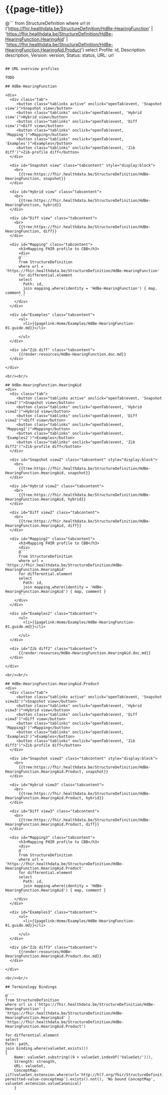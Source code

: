 # {{page-title}}

@```
from StructureDefinition
where url in ('https://fhir.healthdata.be/StructureDefinition/HdBe-HearingFunction' | 'https://fhir.healthdata.be/StructureDefinition/HdBe-HearingFunction.HearingAid' | 'https://fhir.healthdata.be/StructureDefinition/HdBe-HearingFunction.HearingAid.Product')
select 
Profile: id,
Description: description,
Version: version,
Status: status,
URL: url
```

## UML overview profiles

TODO

## HdBe-HearingFunction

<div>
  <div class="tab">
     <button class="tablinks active" onclick="openTab(event, 'Snapshot view')">Snapshot view</button>
     <button class="tablinks" onclick="openTab(event, 'Hybrid view')">Hybrid view</button>
     <button class="tablinks" onclick="openTab(event, 'Diff view')">Diff view</button>
     <button class="tablinks" onclick="openTab(event, 'Mapping')">Mapping</button>
     <button class="tablinks" onclick="openTab(event, 'Examples')">Examples</button>
     <button class="tablinks" onclick="openTab(event, 'Zib diff')">Zib-profile diff</button>
  </div>

  <div id="Snapshot view" class="tabcontent" style="display:block">
    <br>
      {{tree:https://fhir.healthdata.be/StructureDefinition/HdBe-HearingFunction, snapshot}}
  </div>

  <div id="Hybrid view" class="tabcontent">
    <br>
      {{tree:https://fhir.healthdata.be/StructureDefinition/HdBe-HearingFunction, hybrid}}
  </div>

  <div id="Diff view" class="tabcontent">
    <br>
      {{tree:https://fhir.healthdata.be/StructureDefinition/HdBe-HearingFunction, diff}}
  </div>

  <div id="Mapping" class="tabcontent">      
      <h3>Mapping FHIR profile to CBB</h3>
      <div>
      @```
      from StructureDefinition
      where url = 'https://fhir.healthdata.be/StructureDefinition/HdBe-HearingFunction'
      for differential.element 
      select 
        Path: id,
        join mapping.where(identity = 'HdBe-HearingFunction') { map, comment }
      ```
    </div>
  </div>

  <div id="Examples" class="tabcontent">
      <ul>
        <li>{{pagelink:Home/Examples/HdBe-HearingFunction-01.guide.md}}</li>
        
      </ul>
  </div>

  <div id="Zib diff" class="tabcontent">
      {{render:resources/HdBe-HearingFunction.doc.md}}
  </div>

</div>

<br/><br/> 

## HdBe-HearingFunction.HearingAid
<div>
  <div class="tab">
     <button class="tablinks active" onclick="openTab(event, 'Snapshot view2')">Snapshot view</button>
     <button class="tablinks" onclick="openTab(event, 'Hybrid view2')">Hybrid view</button>
     <button class="tablinks" onclick="openTab(event, 'Diff view2')">Diff view</button>
     <button class="tablinks" onclick="openTab(event, 'Mapping2')">Mapping</button>
     <button class="tablinks" onclick="openTab(event, 'Examples2')">Examples</button>
     <button class="tablinks" onclick="openTab(event, 'Zib diff2')">Zib-profile diff</button>
  </div>

  <div id="Snapshot view2" class="tabcontent" style="display:block">
    <br>
      {{tree:https://fhir.healthdata.be/StructureDefinition/HdBe-HearingFunction.HearingAid, snapshot}}
  </div>

  <div id="Hybrid view2" class="tabcontent">
    <br>
      {{tree:https://fhir.healthdata.be/StructureDefinition/HdBe-HearingFunction.HearingAid, hybrid}}
  </div>

  <div id="Diff view2" class="tabcontent">
    <br>
      {{tree:https://fhir.healthdata.be/StructureDefinition/HdBe-HearingFunction.HearingAid, diff}}
  </div>

  <div id="Mapping2" class="tabcontent">      
      <h3>Mapping FHIR profile to CBB</h3>
      <div>
      @```
      from StructureDefinition
      where url = 'https://fhir.healthdata.be/StructureDefinition/HdBe-HearingFunction.HearingAid'
      for differential.element 
      select 
        Path: id,
        join mapping.where(identity = 'HdBe-HearingFunction.HearingAid') { map, comment }
      ```
    </div>
  </div>

  <div id="Examples2" class="tabcontent">
      <ul>
        <li>{{pagelink:Home/Examples/HdBe-HearingFunction-01.guide.md}}</li>
        
      </ul>
  </div>

  <div id="Zib diff2" class="tabcontent">
      {{render:resources/HdBe-HearingFunction.HearingAid.doc.md}}
  </div>

</div>

<br/><br/> 

## HdBe-HearingFunction.HearingAid.Product
<div>
  <div class="tab">
     <button class="tablinks active" onclick="openTab(event, 'Snapshot view32')">Snapshot view</button>
     <button class="tablinks" onclick="openTab(event, 'Hybrid view3')">Hybrid view</button>
     <button class="tablinks" onclick="openTab(event, 'Diff view3')">Diff view</button>
     <button class="tablinks" onclick="openTab(event, 'Mapping3')">Mapping</button>
     <button class="tablinks" onclick="openTab(event, 'Examples3')">Examples</button>
     <button class="tablinks" onclick="openTab(event, 'Zib diff3')">Zib-profile diff</button>
  </div>

  <div id="Snapshot view3" class="tabcontent" style="display:block">
    <br>
      {{tree:https://fhir.healthdata.be/StructureDefinition/HdBe-HearingFunction.HearingAid.Product, snapshot}}
  </div>

  <div id="Hybrid view3" class="tabcontent">
    <br>
      {{tree:https://fhir.healthdata.be/StructureDefinition/HdBe-HearingFunction.HearingAid.Product, hybrid}}
  </div>

  <div id="Diff view3" class="tabcontent">
    <br>
      {{tree:https://fhir.healthdata.be/StructureDefinition/HdBe-HearingFunction.HearingAid.Product, diff}}
  </div>

  <div id="Mapping3" class="tabcontent">      
      <h3>Mapping FHIR profile to CBB</h3>
      <div>
      @```
      from StructureDefinition
      where url = 'https://fhir.healthdata.be/StructureDefinition/HdBe-HearingFunction.HearingAid.Product'
      for differential.element 
      select 
        Path: id,
        join mapping.where(identity = 'HdBe-HearingFunction.HearingAid') { map, comment }
      ```
    </div>
  </div>

  <div id="Examples3" class="tabcontent">
      <ul>
        <li>{{pagelink:Home/Examples/HdBe-HearingFunction-01.guide.md}}</li>
        
      </ul>
  </div>

  <div id="Zib diff3" class="tabcontent">
      {{render:resources/HdBe-HearingFunction.HearingAid.Product.doc.md}}
  </div>

</div>

<br/><br/> 

## Terminology Bindings

@```
from StructureDefinition
where url in ('https://fhir.healthdata.be/StructureDefinition/HdBe-HearingFunction' | 'https://fhir.healthdata.be/StructureDefinition/HdBe-HearingFunction.HearingAid' | 'https://fhir.healthdata.be/StructureDefinition/HdBe-HearingFunction.HearingAid.Product')

for differential.element
select
Path: path,
join binding.where(valueSet.exists())
{
	Name: valueSet.substring((9 + valueSet.indexOf('ValueSet/'))),
	Strength: strength,
	URL: valueSet,
	ConceptMap: iif(valueSet.extension.where(url='http://hl7.org/fhir/StructureDefinition/11179-permitted-value-conceptmap').exists().not(), 'No bound ConceptMap', valueSet.extension.valueCanonical)
	}
```  